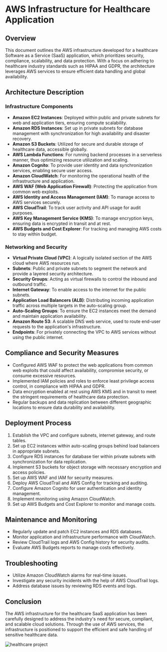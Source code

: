 # AWS Infrastructure for Healthcare Application

## Overview

This document outlines the AWS infrastructure developed for a healthcare Software as a Service (SaaS) application, which prioritizes security, compliance, scalability, and data protection. With a focus on adhering to healthcare industry standards such as HIPAA and GDPR, the architecture leverages AWS services to ensure efficient data handling and global availability.

## Architecture Description

### Infrastructure Components

- **Amazon EC2 Instances**: Deployed within public and private subnets for web and application tiers, ensuring compute scalability.
- **Amazon RDS Instances**: Set up in private subnets for database management with synchronization for high availability and disaster recovery.
- **Amazon S3 Buckets**: Utilized for secure and durable storage of healthcare data, accessible globally.
- **AWS Lambda Functions**: For running backend processes in a serverless manner, thus optimizing resource utilization and scaling.
- **Amazon Cognito**: To provide user identity and data synchronization services, enabling secure user access.
- **Amazon CloudWatch**: For monitoring the operational health of the infrastructure and application.
- **AWS WAF (Web Application Firewall)**: Protecting the application from common web exploits.
- **AWS Identity and Access Management (IAM)**: To manage access to AWS services securely.
- **AWS CloudTrail**: To track user activity and API usage for audit purposes.
- **AWS Key Management Service (KMS)**: To manage encryption keys, ensuring data is encrypted in transit and at rest.
- **AWS Budgets and Cost Explorer**: For tracking and managing AWS costs to stay within budget.

### Networking and Security

- **Virtual Private Cloud (VPC)**: A logically isolated section of the AWS cloud where AWS resources run.
- **Subnets**: Public and private subnets to segment the network and provide a layered security architecture.
- **Security Groups**: Acting as virtual firewalls to control the inbound and outbound traffic.
- **Internet Gateway**: To enable access to the internet for the public subnets.
- **Application Load Balancers (ALB)**: Distributing incoming application traffic across multiple targets in the auto-scaling group.
- **Auto-Scaling Groups**: To ensure the EC2 instances meet the demand and maintain application availability.
- **Amazon Route 53**: A scalable DNS web service, used to route end-user requests to the application's infrastructure.
- **Endpoints**: For privately connecting the VPC to AWS services without using the public internet.

## Compliance and Security Measures

- Configured AWS WAF to protect the web applications from common web exploits that could affect availability, compromise security, or consume excessive resources.
- Implemented IAM policies and roles to enforce least privilege access control, in compliance with HIPAA and GDPR.
- Data encryption enabled at rest using AWS KMS and in transit to meet the stringent requirements of healthcare data protection.
- Regular backups and data replication between different geographic locations to ensure data durability and availability.

## Deployment Process

1. Establish the VPC and configure subnets, internet gateway, and route tables.
2. Set up EC2 instances within auto-scaling groups behind load balancers in appropriate subnets.
3. Configure RDS instances for database tier within private subnets with synchronization for data replication.
4. Implement S3 buckets for object storage with necessary encryption and access policies.
5. Set up AWS WAF and IAM for security measures.
6. Deploy AWS CloudTrail and AWS Config for tracking and auditing.
7. Configure Amazon Cognito for user authentication and identity management.
8. Implement monitoring using Amazon CloudWatch.
9. Set up AWS Budgets and Cost Explorer to monitor and manage costs.

## Maintenance and Monitoring

- Regularly update and patch EC2 instances and RDS databases.
- Monitor application and infrastructure performance with CloudWatch.
- Review CloudTrail logs and AWS Config history for security audits.
- Evaluate AWS Budgets reports to manage costs effectively.

## Troubleshooting

- Utilize Amazon CloudWatch alarms for real-time issues.
- Investigate any security incidents with the help of AWS CloudTrail logs.
- Address database issues by reviewing RDS events and logs.

## Conclusion

The AWS infrastructure for the healthcare SaaS application has been carefully designed to address the industry's need for secure, compliant, and scalable cloud solutions. Through the use of AWS services, the infrastructure is positioned to support the efficient and safe handling of sensitive healthcare data.

![healthcare project](https://github.com/AnanyaKakani/AWS-Infrastructure-for-Healthcare-Application/assets/57082489/449c88d2-50e9-48dc-8bbf-a9cc62552c51)

